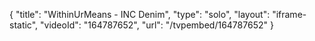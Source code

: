 {
    "title": "WithinUrMeans - INC Denim",
    "type": "solo",
    "layout": "iframe-static",
    "videoId": "164787652",
    "url": "\/tvpembed\/164787652"
}